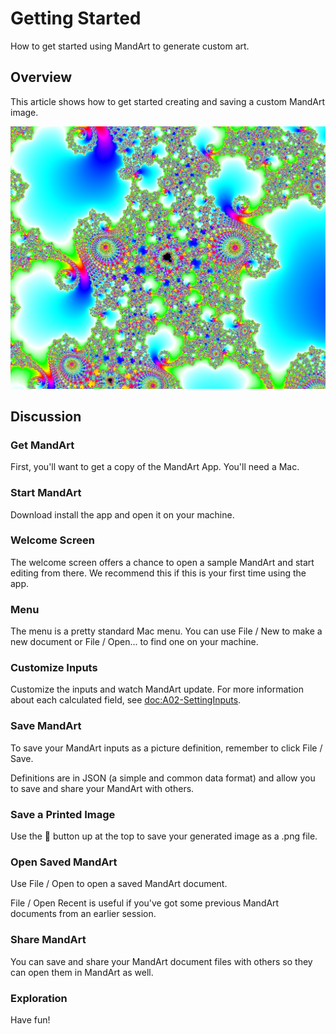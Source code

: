 # Getting Started

How to get started using MandArt to generate custom art.


## Overview

This article shows how to get started creating and saving a custom MandArt image.

![Example](mandart_a01.png)


## Discussion

### Get MandArt

First, you'll want to get a copy of the MandArt App. You'll need a Mac.

### Start MandArt

Download install the app and open it on your machine.

### Welcome Screen

The welcome screen offers a chance to open a sample MandArt and start editing from there. We recommend this if this is your first time using the app. 

### Menu

The menu is a pretty standard Mac menu. You can use File / New to make a new document or File / Open... to find one on your machine. 

### Customize Inputs

Customize the inputs and watch MandArt update. 
For more information about each calculated field, see <doc:A02-SettingInputs>.

### Save MandArt


To save your MandArt inputs as a picture definition, remember to click File / Save.

Definitions are in JSON (a simple and common data format) and allow you to save and share your MandArt with others. 

### Save a Printed Image

Use the 🌅 button up at the top to save your generated image as a .png file. 

### Open Saved MandArt

Use File / Open to open a saved MandArt document. 

File / Open Recent is useful if you've got some previous MandArt documents from an earlier session.

### Share MandArt

You can save and share your MandArt document files with others so they can open them in MandArt as well.

### Exploration

Have fun! 


